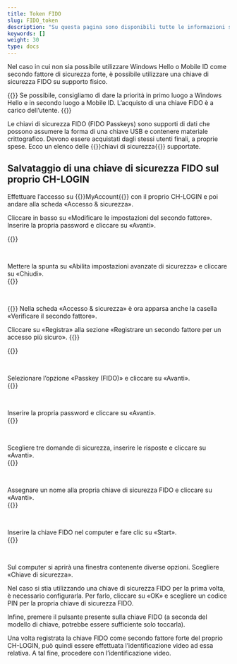 ```yaml
---
title: Token FIDO
slug: FIDO_token
description: "Su questa pagina sono disponibili tutte le informazioni sull’utilizzo di FIDO Passkey come secondo fattore di sicurezza."
keywords: []
weight: 30
type: docs
---
```


Nel caso in cui non sia possibile utilizzare Windows Hello o Mobile ID come secondo fattore di sicurezza forte, è possibile utilizzare una chiave di sicurezza FIDO su supporto fisico.  

{{<alert color="warning">}}
Se possibile, consigliamo di dare la priorità in primo luogo a Windows Hello e in secondo luogo a Mobile ID. L’acquisto di una chiave FIDO è a carico dell’utente. 
{{</alert>}}

Le chiavi di sicurezza FIDO (FIDO Passkeys) sono supporti di dati che possono assumere la forma di una chiave USB e contenere materiale crittografico. Devono essere acquistati dagli stessi utenti finali, a proprie spese. Ecco un elenco delle {{<link url="https://www.agov.admin.ch/it/chiavi-di-sicurezza" newTab="true">}}chiavi di sicurezza{{</link>}} supportate.

<!--Le chiavi di sicurezza FIDO sono supporti di dati, ad esempio sotto forma di chiavette USB, che contengono materiale crittografico.

Per il CH-LOGIN, eIAM supporta i seguenti tipi di chiave di sicurezza FIDO.
– YubiKey 5 FIPS Series with NFC
– YubiKey 5 Series
– YubiKey 5 Series with NFC
– Security Key by Yubico with NFC
– Feitian BioPass FIDO2 Authenticator-->

##  Salvataggio di una chiave di sicurezza FIDO sul proprio CH-LOGIN

<!-- 1ere paire de colonnes -->

<div class="two_column">

<div class="left_col">
<!-- First column content goes here -->
<p> Effettuare l’accesso su {{<link url="https://www.myaccount.eiam.admin.ch/" newTab="true">}}MyAccount{{</link>}} con il proprio CH-LOGIN e poi andare alla scheda «Accesso & sicurezza». </p>

<p> Cliccare in basso su «Modificare le impostazioni del secondo fattore». Inserire la propria password e cliccare su «Avanti». </p>
</div>

<div class="right_col">
<!-- Second column content goes here -->
{{<insertImage image="modif_parametres_it.png" class="edge max-w-90">}} 
</div>

</div>

  

<!-- 2eme paire de colonnes -->

<div class="two_column">

<div class="left_col">
<!-- First column content goes here -->
Mettere la spunta su «Abilita impostazioni avanzate di sicurezza» e cliccare su «Chiudi».
</div>

<div class="right_col">
<!-- Second column content goes here -->
{{<insertImage image="activation_param_it.png" description="Activation paramètres avancés" class="edge max-w-90">}} 
</div>

</div>

  

<!-- 3eme paire de colonnes -->

<div class="two_column">

<div class="left_col">
<!-- First column content goes here -->
{{<markdown>}}
Nella scheda «Accesso & sicurezza» è ora apparsa anche la casella «Verificare il secondo fattore».

Cliccare su «Registra» alla sezione «Registrare un secondo fattore per un accesso più sicuro».
{{</markdown>}}
</div>

<div class="right_col">
<!-- Second column content goes here -->
{{<insertImage image="ajout_facteur_it.png" description="ajout second facteur" class="edge max-w-90">}} 
</div>

</div>

  


<!-- 4eme paire de colonnes -->

<div class="two_column">

<div class="left_col">
<!-- First column content goes here -->
Selezionare l’opzione «Passkey (FIDO)» e cliccare su «Avanti».
</div>

<div class="right_col">
<!-- Second column content goes here -->
{{<insertImage image="choix_fido_it.png" class="edge max-w-90">}}
</div>

</div>

  

<!-- 6eme paire de colonnes -->

<div class="two_column">

<div class="left_col">
<!-- First column content goes here -->
Inserire la propria password e cliccare su «Avanti».
</div>

<div class="right_col">
<!-- Second column content goes here -->
{{<insertImage image="fido_mdp_it.png" class="edge max-w-90">}}
</div>

</div>

  

<!-- 7eme paire de colonnes -->

<div class="two_column">

<div class="left_col">
<!-- First column content goes here -->
Scegliere tre domande di sicurezza, inserire le risposte e cliccare su «Avanti».
</div>

<div class="right_col">
<!-- Second column content goes here -->
{{<insertImage image="questions_secu.png" class="edge max-w-90">}} 
</div>

</div>

 

<!-- 8eme paire de colonnes -->

<div class="two_column">

<div class="left_col">
<!-- First column content goes here -->
Assegnare un nome alla propria chiave di sicurezza FIDO e cliccare su «Avanti».
</div>

<div class="right_col">
<!-- Second column content goes here -->
{{<insertImage image="nom_fido_it.png" class="edge max-w-90">}}
</div>

</div>

 

<!-- 9eme paire de colonnes -->

<div class="two_column">

<div class="left_col">
<!-- First column content goes here -->
Inserire la chiave FIDO nel computer e fare clic su «Start». 
</div>

<div class="right_col">
<!-- Second column content goes here -->
{{<insertImage image="config_fido.png" class="edge max-w-90">}}
</div>

</div>

 
 
Sul computer si aprirà una finestra contenente diverse opzioni. Scegliere «Chiave di sicurezza». 

Nel caso si stia utilizzando una chiave di sicurezza FIDO per la prima volta, è necessario configurarla. Per farlo, cliccare su «OK» e scegliere un codice PIN per la propria chiave di sicurezza FIDO. 

Infine, premere il pulsante presente sulla chiave FIDO (a seconda del modello di chiave, potrebbe essere sufficiente solo toccarla).

<!-- 
Die Erläuterungen zum Speichern des FIDO Passkeys in Ihrer CH_LOGIN sind noch nicht verfügbar. In der Zwischenzeit können Sie sich auf [diese Anleitung](https://help.eiam.swiss/?c=passkeys&l=de) beziehen.
 

Die Erläuterungen zur Videoidentifikation für den FIDO Passkeys sind noch nicht verfügbar. In der Zwischenzeit können Sie sich auf [diese Anleitung](https://help.eiam.swiss/index.php?c=h!vipspasskey&l=de) beziehen.
-->

Una volta registrata la chiave FIDO come secondo fattore forte del proprio CH-LOGIN, può quindi essere effettuata l’identificazione video ad essa relativa. A tal fine, procedere con l’identificazione video.

